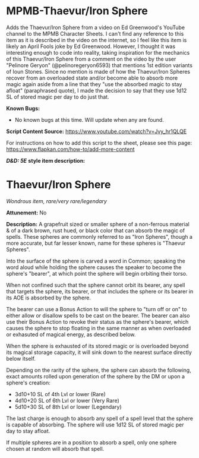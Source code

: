 # MPMB-Thaevur/Iron Sphere
Adds the Thaevur/Iron Sphere from a video on Ed Greenwood's YouTube channel to the MPMB Character Sheets. I can't find any reference to this item as it is described in the video on the internet, so I feel like this item is likely an April Fools joke by Ed Greenwood. However, I thought it was interesting enough to code into reality, taking inspiration for the mechanics of this Thaevur/Iron Sphere from a comment on the video by the user "Pelinore Geryon" (@pelinoregeryon6593) that mentions 1st edition variants of Ioun Stones. Since no mention is made of how the Thaevur/Iron Spheres recover from an overloaded state and/or become able to absorb more magic again aside from a line that they "use the absorbed magic to stay afloat" (paraphrased quote), I made the decision to say that they use 1d12 SL of stored magic per day to do just that.

**Known Bugs:**
- No known bugs at this time. Will update when any are found.

**Script Content Source:** https://www.youtube.com/watch?v=Jvy_hr1QLQE

For instructions on how to add this script to the sheet, please see this page: https://www.flapkan.com/how-to/add-more-content

***D&D: 5E*** **style item description:**

# Thaevur/Iron Sphere
*Wondrous item, rare/very rare/legendary*

**Attunement:** No

**Description:** A grapefruit sized or smaller sphere of a non-ferrous material & of a dark brown, rust hued, or black color that can absorb the magic of spells. These spheres are commonly referred to as "Iron Spheres", though a more accurate, but far lesser known, name for these spheres is "Thaevur Spheres".

Into the surface of the sphere is carved a word in Common; speaking the word aloud while holding the sphere causes the speaker to become the sphere's "bearer", at which point the sphere will begin orbiting their torso.

When not confined such that the sphere cannot orbit its bearer, any spell that targets the sphere, its bearer, or that includes the sphere or its bearer in its AOE is absorbed by the sphere.

The bearer can use a Bonus Action to will the sphere to "turn off or on" to either allow or disallow spells to be cast on the bearer. The bearer can also use their Bonus Action to revoke their status as the sphere's bearer, which causes the sphere to stop floating in the same manner as when overloaded or exhasuted of magical energy, as described below.

When the sphere is exhausted of its stored magic or is overloaded beyond its magical storage capacity, it will sink down to the nearest surface directly below itself.

Depending on the rarity of the sphere, the sphere can absorb the following, exact amounts rolled upon generation of the sphere by the DM or upon a sphere's creation:
- 3d10+10 SL of 4th Lvl or lower (Rare)
- 4d10+20 SL of 6th Lvl or lower (Very Rare)
- 5d10+30 SL of 8th Lvl or lower (Legendary)

The last charge is enough to absorb any spell of a spell level that the sphere is capable of absorbing. The sphere will use 1d12 SL of stored magic per day to stay afloat.

If multiple spheres are in a position to absorb a spell, only one sphere chosen at random will absorb that spell.
